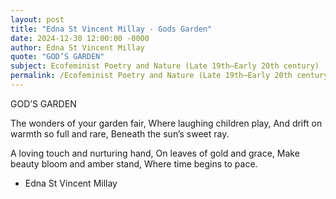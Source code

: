 ```yaml
---
layout: post
title: "Edna St Vincent Millay - Gods Garden"
date: 2024-12-30 12:00:00 -0000
author: Edna St Vincent Millay
quote: "GOD’S GARDEN"
subject: Ecofeminist Poetry and Nature (Late 19th–Early 20th century)
permalink: /Ecofeminist Poetry and Nature (Late 19th–Early 20th century)/Edna St Vincent Millay/Edna St Vincent Millay - Gods Garden
---
```


GOD’S GARDEN

The wonders of your garden fair,
   Where laughing children play,
And drift on warmth so full and rare,
   Beneath the sun’s sweet ray.

A loving touch and nurturing hand,
   On leaves of gold and grace,
Make beauty bloom and amber stand,
   Where time begins to pace.

- Edna St Vincent Millay
